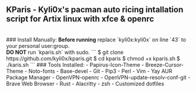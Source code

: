 ## KParis - Kyli0x's pacman auto ricing intallation script for Artix linux with xfce & openrc
<br>
### Install Manually:
<b>Before running</b> replace `kyli0x:kyli0x` on line `43` to your personal user:group.
<br>
<b>DO NOT</b> run `kparis.sh` with sudo.
```
$ git clone https://github.com/kyli0x/kparis.git
$ cd kparis
$ chmod +x kparis.sh
$ ./karis.sh
```
### Tools Installed:
- Papirus-Icon-Theme
- Breeze-Cursor-Theme
- Noto-fonts
- Base-devel
- Git
- Pip3
- Perl
- Vim
- Yay AUR Package Manager
- OpenVPN-openrc
- OpenVPN-update-resolv-conf-git
- Brave Web Browser
- Rust
- Alacritty
- zsh
- Customized dotfiles
